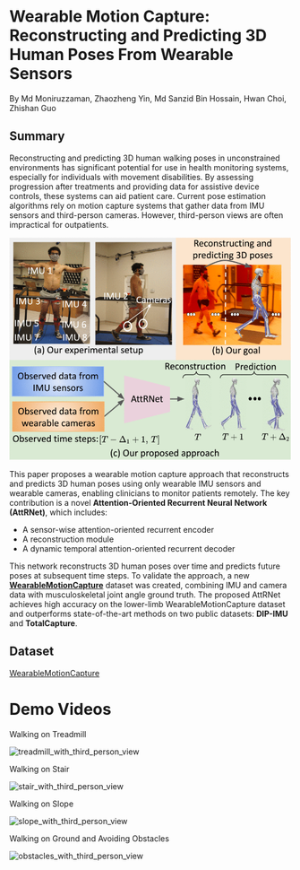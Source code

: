 # Wearable Motion Capture: Reconstructing and Predicting 3D Human Poses From Wearable Sensors
By Md Moniruzzaman, Zhaozheng Yin, Md Sanzid Bin Hossain, Hwan Choi, Zhishan Guo

## Summary

Reconstructing and predicting 3D human walking poses in unconstrained environments has significant potential for use in health monitoring systems, especially for individuals with movement disabilities. By assessing progression after treatments and providing data for assistive device controls, these systems can aid patient care. Current pose estimation algorithms rely on motion capture systems that gather data from IMU sensors and third-person cameras. However, third-person views are often impractical for outpatients.

<p align="center">
  <img src="Figures/Overall_approach.gif">
</p>


This paper proposes a wearable motion capture approach that reconstructs and predicts 3D human poses using only wearable IMU sensors and wearable cameras, enabling clinicians to monitor patients remotely. The key contribution is a novel **Attention-Oriented Recurrent Neural Network (AttRNet)**, which includes:
- A sensor-wise attention-oriented recurrent encoder
- A reconstruction module
- A dynamic temporal attention-oriented recurrent decoder

This network reconstructs 3D human poses over time and predicts future poses at subsequent time steps. To validate the approach, a new [**WearableMotionCapture**](https://drive.google.com/drive/folders/1JDQhw0I27_1TrkeqN7NUDGxrcIO3tT18?usp=sharing) dataset was created, combining IMU and camera data with musculoskeletal joint angle ground truth. The proposed AttRNet achieves high accuracy on the lower-limb WearableMotionCapture dataset and outperforms state-of-the-art methods on two public datasets: **DIP-IMU** and **TotalCapture**.


## Dataset

[WearableMotionCapture](https://drive.google.com/drive/folders/1JDQhw0I27_1TrkeqN7NUDGxrcIO3tT18?usp=sharing)

# Demo Videos

Walking on Treadmill

![treadmill_with_third_person_view](https://user-images.githubusercontent.com/59179258/135166324-299ab348-892a-45f4-8f18-b1c5e45c6abe.gif)

Walking on Stair

![stair_with_third_person_view](https://user-images.githubusercontent.com/59179258/135166578-9d38adc3-856e-4ba5-b68f-7f77a41848ab.gif)

Walking on Slope

![slope_with_third_person_view](https://user-images.githubusercontent.com/59179258/135167401-7d31e58f-c331-44b7-a5c0-e4bda485bc02.gif)

Walking on Ground and Avoiding Obstacles

![obstacles_with_third_person_view](https://user-images.githubusercontent.com/59179258/135167429-92b11cd0-feaa-452e-841a-e414b59c67de.gif)
